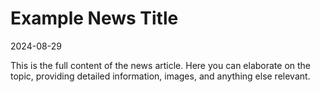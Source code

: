 Example News Title
===============
2024-08-29

This is the full content of the news article. Here you can elaborate on the topic, providing detailed information, images, and anything else relevant.
